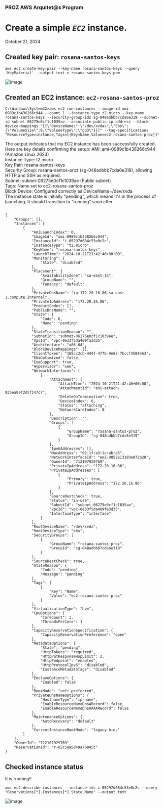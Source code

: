 <h3>PROZ AWS Arquitet@s Program</h3>
<h1> Create a simple <code><em>EC2</em></code> instance.</h1>
<p>October 21, 2024<br></p>

<h2>Created key pair: <strong><em></em><code>rosana-santos-keys</em></code></strong></h2>

<pre><code>aws ec2 create-key-pair --key-name rosana-santos-keys --query 'KeyMaterial' --output text > rosana-santos-keys.pem</code></pre>


![image](https://github.com/user-attachments/assets/064bd82b-f4cf-42df-97ec-6e0b2ccb92d9)

<h2>Created an EC2 instance: <strong><em></em><code>ec2-rosana-santos-proz</em></code></strong></h2>
<pre><code>C:\Windows\System32>aws ec2 run-instances --image-id ami-0989c1b438266c944 --count 1 --instance-type t2.micro --key-name rosana-santos-keys --security-group-ids sg-048adbbb7cda6e319 --subnet-id subnet-06275e0cf1c1039ae --associate-public-ip-address --block-device-mappings "[{\"DeviceName\":\"/dev/xvda\",\"Ebs\":{\"VolumeSize\":8,\"VolumeType\":\"gp3\"}}]" --tag-specifications "ResourceType=instance,Tags=[{Key=Name,Value=ec2-rosana-santos-proz}]"</code></pre>


<p>The output indicates that my EC2 instance has been successfully created. Here are key details confirming the setup:
AMI: ami-0989c1b438266c944 (Amazon Linux 2023)<br>
Instance Type: t2.micro<br>
Key Pair: rosana-santos-keys<br>
Security Group: rosana-santos-proz (sg-048adbbb7cda6e319), allowing HTTP and SSH as required.<br>
Subnet: subnet-06275e0cf1c1039ae (Public subnet)<br>
Tags: Name set to ec2-rosana-santos-proz<br>
Block Device: Configured correctly as DeviceName=/dev/xvda<br>
The instance state is initially "pending", which means it's in the process of launching. It should transition to "running" soon after.</p>

<pre><code>
{
    "Groups": [],
    "Instances": [
        {
            "AmiLaunchIndex": 0,
            "ImageId": "ami-0989c1b438266c944",
            "InstanceId": "i-05297d684c53e0c2c",
            "InstanceType": "t2.micro",
            "KeyName": "rosana-santos-keys",
            "LaunchTime": "2024-10-21T21:42:40+00:00",
            "Monitoring": {
                "State": "disabled"
            },
            "Placement": {
                "AvailabilityZone": "sa-east-1a",
                "GroupName": "",
                "Tenancy": "default"
            },
            "PrivateDnsName": "ip-172-20-16-86.sa-east-1.compute.internal",
            "PrivateIpAddress": "172.20.16.86",
            "ProductCodes": [],
            "PublicDnsName": "",
            "State": {
                "Code": 0,
                "Name": "pending"
            },
            "StateTransitionReason": "",
            "SubnetId": "subnet-06275e0cf1c1039ae",
            "VpcId": "vpc-0e33f5da409fa3d35",
            "Architecture": "x86_64",
            "BlockDeviceMappings": [],
            "ClientToken": "165cc2cb-444f-477b-9e82-7bccf4504e63",
            "EbsOptimized": false,
            "EnaSupport": true,
            "Hypervisor": "xen",
            "NetworkInterfaces": [
                {
                    "Attachment": {
                        "AttachTime": "2024-10-21T21:42:40+00:00",
                        "AttachmentId": "eni-attach-035ea0ef2d5f147c7",
                        "DeleteOnTermination": true,
                        "DeviceIndex": 0,
                        "Status": "attaching",
                        "NetworkCardIndex": 0
                    },
                    "Description": "",
                    "Groups": [
                        {
                            "GroupName": "rosana-santos-proz",
                            "GroupId": "sg-048adbbb7cda6e319"
                        }
                    ],
                    "Ipv6Addresses": [],
                    "MacAddress": "02:1f:a3:1c:ab:a5",
                    "NetworkInterfaceId": "eni-0852e13193e072b28",
                    "OwnerId": "712107929769",
                    "PrivateIpAddress": "172.20.16.86",
                    "PrivateIpAddresses": [
                        {
                            "Primary": true,
                            "PrivateIpAddress": "172.20.16.86"
                        }
                    ],
                    "SourceDestCheck": true,
                    "Status": "in-use",
                    "SubnetId": "subnet-06275e0cf1c1039ae",
                    "VpcId": "vpc-0e33f5da409fa3d35",
                    "InterfaceType": "interface"
                }
            ],
            "RootDeviceName": "/dev/xvda",
            "RootDeviceType": "ebs",
            "SecurityGroups": [
                {
                    "GroupName": "rosana-santos-proz",
                    "GroupId": "sg-048adbbb7cda6e319"
                }
            ],
            "SourceDestCheck": true,
            "StateReason": {
                "Code": "pending",
                "Message": "pending"
            },
            "Tags": [
                {
                    "Key": "Name",
                    "Value": "ec2-rosana-santos-proz"
                }
            ],
            "VirtualizationType": "hvm",
            "CpuOptions": {
                "CoreCount": 1,
                "ThreadsPerCore": 1
            },
            "CapacityReservationSpecification": {
                "CapacityReservationPreference": "open"
            },
            "MetadataOptions": {
                "State": "pending",
                "HttpTokens": "required",
                "HttpPutResponseHopLimit": 2,
                "HttpEndpoint": "enabled",
                "HttpProtocolIpv6": "disabled",
                "InstanceMetadataTags": "disabled"
            },
            "EnclaveOptions": {
                "Enabled": false
            },
            "BootMode": "uefi-preferred",
            "PrivateDnsNameOptions": {
                "HostnameType": "ip-name",
                "EnableResourceNameDnsARecord": false,
                "EnableResourceNameDnsAAAARecord": false
            },
            "MaintenanceOptions": {
                "AutoRecovery": "default"
            },
            "CurrentInstanceBootMode": "legacy-bios"
        }
    ],
    "OwnerId": "712107929769",
    "ReservationId": "r-05c58a5d49a76045c"
}
</code></pre>

<h2>Checked instance status</h2>

<p>It is running!!</p>

<pre><code>aws ec2 describe-instances --instance-ids i-05297d684c53e0c2c --query "Reservations[*].Instances[*].State.Name" --output text</code></pre>

![image](https://github.com/user-attachments/assets/7cb88562-dc9d-427a-9b0b-9a9da6dd558a)




































































